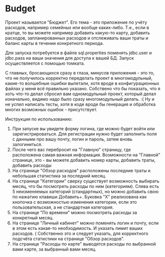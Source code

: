 # Budget
Проект называется "Бюджет".
Его тема - это приложение по учёту расходов, например семейных или вообще каких-либо.
Т.е., если в кратце, то вы можете например добавить какую-то карту, добавить расходов, запланированных расходов и отслеживать ваши траты и
баланс карты в течении конкретного периода.

Для запуска потребуется в файле sql.properties поменять jdbc.user и jdbc.pass на ваши значения для доступа к вашей БД.
Запуск осуществляется с помощью томката.

С главных, бросающихся сразу в глаза, минусов приложения - это то, что не получилось корректно переделать проект в многомодульный,
какие-то волшебные ошибки вылетали, хотя вроде в конфигурационных файлах у меня всё правильно указано.
Собствено что бы показать, что я хоть что-то делал сбросил вам одномодульный проект, который делал изначально, видимо надо было сразу многомодульный делать. :(
Ну и не успел написать тесты, хотя в коде вроде бы генерация и обработка многих возможных ошибок - присутствует.

Инструкция по использованию:
1) При запуске вы увидете форму логина, где можно будет войти или зарегистрироваться. 
Для регистрации нужно будет заполнить поля с данными про вашу почту, логин и пароль, затем вновь залогиниться.
2) После чего вас перебросит на "Главную" страницу, где расположена самая важная информация.
Возможности на "Главной" странице, это - вы можете добавить номер карты, добавить траты, добавить расходы
3) На странице "Обзор расходов" расположены последние траты и небольшая статистика за последний месяц.
4) На странице "Категории" сверху существует возможность выбирать месяц, что бы посмотреть расходы по ним (категориям). 
Слева есть 5 неизменяемых категорий (стандартных), но можно добавить свою по нажатию клавиши Добавить+. 
Буковка "Х" реализована как кнопочка с возможностью изменения категории, если это пользовательская, а не стандартная категория.
5) На странице "По времени" можно посмотреть расходы за конкретный месяц.
6) На странице "Личный кабинет" можно поменять логин и почту, если в этом есть какая-то необходимость.
И указать лимит ваших расходов. ( Собственно это и следует указать, для корректного подсчёта статистики на странице "Обзор расходов".
7) На странице "Расходы по карте" выводятся расходы по выбранной вами карте, за выбранный вами месяц.
